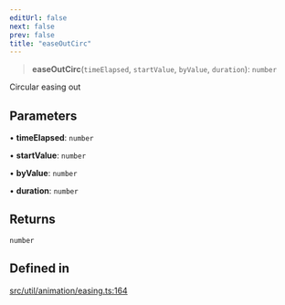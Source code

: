 ```yaml
---
editUrl: false
next: false
prev: false
title: "easeOutCirc"
---
```


> **easeOutCirc**(`timeElapsed`, `startValue`, `byValue`, `duration`): `number`

Circular easing out

## Parameters

• **timeElapsed**: `number`

• **startValue**: `number`

• **byValue**: `number`

• **duration**: `number`

## Returns

`number`

## Defined in

[src/util/animation/easing.ts:164](https://github.com/fabricjs/fabric.js/blob/c093e29e73123dafcfa091ff4d5e04e690bb796e/src/util/animation/easing.ts#L164)
